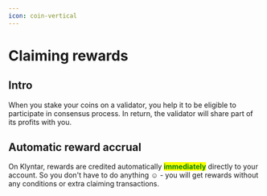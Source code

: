 ```yaml
---
icon: coin-vertical
---
```


# Claiming rewards

## Intro

When you stake your coins on a validator, you help it to be eligible to participate in consensus process. In return, the validator will share part of its profits with you.

## Automatic reward accrual

On Klyntar, rewards are credited automatically <mark style="color:green;">**immediately**</mark> directly to your account. So you don't have to do anything :relaxed: - you will get rewards without any conditions or extra claiming transactions.
